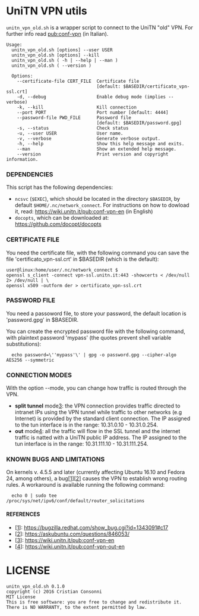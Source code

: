 # UniTN VPN utils

`unitn_vpn_old.sh` is a wrapper script to connect to the UniTN "old" VPN.
For further info read [pub:conf-vpn](https://wiki.unitn.it/pub:conf-vpn)
(in Italian).

```
Usage:
  unitn_vpn_old.sh [options] --user USER
  unitn_vpn_old.sh [options] --kill
  unitn_vpn_old.sh ( -h | --help | --man )
  unitn_vpn_old.sh ( --version )

  Options:
    --certificate-file CERT_FILE  Certificate file
                                  [default: $BASEDIR/certificato_vpn-ssl.crt]
    -d, --debug                   Enable debug mode (implies --verbose)
    -k, --kill                    Kill connection
    --port PORT                   Port number [default: 4444]
    --password-file PWD_FILE      Password file
                                  [default: $BASEDIR/password.gpg]
    -s, --status                  Check status
    -u, --user USER               User name.
    -v, --verbose                 Generate verbose output.
    -h, --help                    Show this help message and exits.
    --man                         Show an extended help message.
    --version                     Print version and copyright information.
```

### DEPENDENCIES

This script has the following dependencies:

  * `ncsvc` (`$EXEC`), which should be located in the directory
    `$BASEDIR`, by default `$HOME/.nc/network_connect`.
    For instructions on how to dowload it, read:
    https://wiki.unitn.it/pub:conf-vpn-en (in English)
  * `docopts`, which can be downloaded at:
    https://github.com/docopt/docopts

### CERTIFICATE FILE

You need the certificate file, with the following command you can save
the file  'certificato_vpn-ssl.crt' in \$BASEDIR (which is the default):
```
user@linux:home/user/.nc/network_connect $
openssl s_client -connect vpn-ssl.unitn.it:443 -showcerts < /dev/null 2> /dev/null | \
openssl x509 -outform der > certificato_vpn-ssl.crt
```

### PASSWORD FILE

You need a passoword file, to store your password, the default location is
'password.gpg' in \$BASEDIR.

You can create the encrypted password file with the following command, with
plaintext password 'mypass' (the quotes prevent shell variable substitutions):
```
  echo password=\''mypass'\' | gpg -o password.gpg --cipher-algo AES256 --symmetric
```

### CONNECTION MODES

With the option --mode, you can change how traffic is routed through the VPN.

* **split tunnel** mode[3]: the VPN connection provides traffic directed to
  intranet IPs using the VPN tunnel while traffic to other networks (e.g
  Internet) is provided by the standard client connection.
  The IP assigned to the tun interface is in the range:
  10.31.0.10 - 10.31.0.254.
* **out** mode[4]: all the traffic will flow in the SSL tunnel and the internet
  traffic is natted with a UniTN public IP address.
  The IP assigned to the tun interface is in the range:
  10.31.111.10 - 10.31.111.254.

### KNOWN BUGS AND LIMITATIONS

On kernels v. 4.5.5 and later (currently affecting Ubuntu 16.10 and Fedora 24,
among others), a bug[[1]][[2]] causes the VPN to establish wrong routing rules.
A workaround is available running the following command:
```
  echo 0 | sudo tee /proc/sys/net/ipv6/conf/default/router_solicitations
```

#### REFERENCES
* [1]: https://bugzilla.redhat.com/show_bug.cgi?id=1343091#c17
  [[1]]: https://bugzilla.redhat.com/show_bug.cgi?id=1343091#c17
* [2]: https://askubuntu.com/questions/846053/
  [[2]]: https://askubuntu.com/questions/846053/
* [3]: https://wiki.unitn.it/pub:conf-vpn-en
  [[3]]: https://wiki.unitn.it/pub:conf-vpn-en
* [4]: https://wiki.unitn.it/pub:conf-vpn-out-en
  [[4]]: https://wiki.unitn.it/pub:conf-vpn-out-en

# LICENSE

```
unitn_vpn_old.sh 0.1.0
copyright (c) 2016 Cristian Consonni
MIT License
This is free software: you are free to change and redistribute it.
There is NO WARRANTY, to the extent permitted by law.
```
